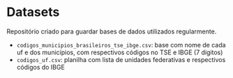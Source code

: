 # Datasets

Repositório criado para guardar bases de dados utilizados regularmente.

- `codigos_municipios_brasileiros_tse_ibge.csv`: base com nome de cada uf e dos municípios, com respectivos códigos no TSE e IBGE (7 dígitos)
- `codigos_uf.csv`: planilha com lista de unidades federativas e respectivos códigos do IBGE
